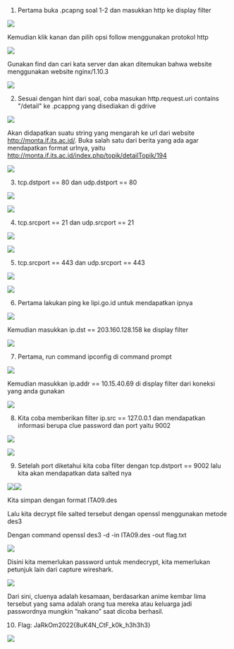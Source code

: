 ﻿1. Pertama buka .pcapng soal 1-2 dan masukkan http ke display filter

![](Aspose.Words.95029e30-4cf8-431f-be7f-f10787143d51.001.png)

Kemudian klik kanan dan pilih opsi follow menggunakan protokol http

![](Aspose.Words.95029e30-4cf8-431f-be7f-f10787143d51.001.png)

Gunakan find dan cari kata server dan akan ditemukan bahwa website menggunakan website nginx/1.10.3

![](Aspose.Words.95029e30-4cf8-431f-be7f-f10787143d51.002.png)


2. Sesuai dengan hint dari soal, coba masukan http.request.uri contains "/detail"  ke .pcappng yang disediakan di gdrive

![](Aspose.Words.95029e30-4cf8-431f-be7f-f10787143d51.001.png)

Akan didapatkan suatu string yang mengarah ke url dari website <http://monta.if.its.ac.id/>. Buka salah satu dari berita yang ada agar mendapatkan format urlnya, yaitu <http://monta.if.its.ac.id/index.php/topik/detailTopik/194>

![](Aspose.Words.95029e30-4cf8-431f-be7f-f10787143d51.003.png)


3. tcp.dstport == 80 dan udp.dstport == 80

![](Aspose.Words.95029e30-4cf8-431f-be7f-f10787143d51.001.png)

![](Aspose.Words.95029e30-4cf8-431f-be7f-f10787143d51.001.png)


4. tcp.srcport == 21 dan udp.srcport == 21

![](Aspose.Words.95029e30-4cf8-431f-be7f-f10787143d51.001.png)

![](Aspose.Words.95029e30-4cf8-431f-be7f-f10787143d51.001.png)


5. tcp.srcport == 443 dan udp.srcport == 443

![](Aspose.Words.95029e30-4cf8-431f-be7f-f10787143d51.001.png)

![](Aspose.Words.95029e30-4cf8-431f-be7f-f10787143d51.001.png)


6. Pertama lakukan ping ke lipi.go.id untuk mendapatkan ipnya 

![](Aspose.Words.95029e30-4cf8-431f-be7f-f10787143d51.004.png)

Kemudian masukkan ip.dst == 203.160.128.158 ke display filter

![](Aspose.Words.95029e30-4cf8-431f-be7f-f10787143d51.001.png)


7.  Pertama, run command ipconfig di command prompt 

![](Aspose.Words.95029e30-4cf8-431f-be7f-f10787143d51.005.png)

Kemudian masukkan ip.addr == 10.15.40.69 di display filter dari koneksi yang anda gunakan

![](Aspose.Words.95029e30-4cf8-431f-be7f-f10787143d51.001.png)


8. Kita coba memberikan filter ip.src == 127.0.0.1 dan mendapatkan informasi berupa clue password dan port yaitu 9002

![](Aspose.Words.95029e30-4cf8-431f-be7f-f10787143d51.006.png)

![](Aspose.Words.95029e30-4cf8-431f-be7f-f10787143d51.007.png)


9. Setelah port diketahui kita coba filter dengan tcp.dstport == 9002 lalu kita akan mendapatkan data salted nya

![](Aspose.Words.95029e30-4cf8-431f-be7f-f10787143d51.008.png)![](Aspose.Words.95029e30-4cf8-431f-be7f-f10787143d51.009.png)

Kita simpan dengan format ITA09.des

Lalu kita decrypt file salted tersebut dengan openssl menggunakan metode des3

Dengan command openssl des3 -d -in ITA09.des -out flag.txt

![](Aspose.Words.95029e30-4cf8-431f-be7f-f10787143d51.010.png)

Disini kita memerlukan password untuk mendecrypt, kita memerlukan petunjuk lain dari capture wireshark.

![](Aspose.Words.95029e30-4cf8-431f-be7f-f10787143d51.011.png)

Dari sini, cluenya adalah kesamaan, berdasarkan anime kembar lima tersebut yang sama adalah orang tua mereka atau keluarga jadi passwordnya mungkin “nakano” saat dicoba berhasil.


10. Flag: JaRkOm2022{8uK4N\_CtF\_k0k\_h3h3h3}

![](Aspose.Words.95029e30-4cf8-431f-be7f-f10787143d51.010.png)
